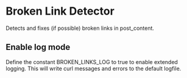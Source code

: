 # Broken Link Detector

Detects and fixes (if possible) broken links in post_content. 

## Enable log mode 
Define the constant BROKEN_LINKS_LOG to true to enable extended logging. This will write curl messages and errors to the default logfile. 
